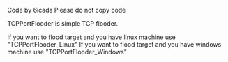 Code by 6icada
Please do not copy code

TCPPortFlooder is simple TCP flooder.

If you want to flood target and you have linux machine use "TCPPortFlooder_Linux"
If you want to flood target and you have windows machine use "TCPPortFlooder_Windows"
